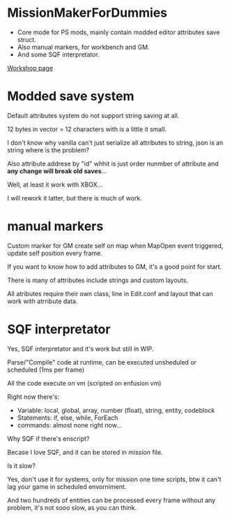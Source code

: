 # MissionMakerForDummies
- Core mode for PS mods, mainly contain modded editor attributes save struct.
- Also manual markers, for workbench and GM.
- And some SQF interpretator.

[Workshop page](https://reforger.armaplatform.com/workshop/5EE9238E61637E47-PSCore)

# Modded save system
Default attributes system do not support string saving at all.

12 bytes in vector = 12 characters with is a little it small.

I don't know why vanilla can't just serialize all attributes to string, json is an string where is the problem?

Also attribute addrese by "id" whhit is just order nunmber of attribute and **any change will break old saves**...

Well, at least it work with XBOX...

I will rework it latter, but there is much of work.

# manual markers
Custom marker for GM create self on map when MapOpen event triggered, update self position every frame.

If you want to know how to add attributes to GM, it's a good point for start.

There is many of attributes include strings and custom layouts.

All atributes require their own class, line in Edit.conf and layout that can work with atrribute data.

# SQF interpretator
Yes, SQF interpretator and it's work but still in WIP.

Parse/"Compile" code at runtime, can be executed unsheduled or scheduled (1ms per frame)

All the code execute on vm (scripted on enfusion vm)

Right now there's:

- Variable: local, global, array, number (float), string, entity, codeblock
- Statements: if, else, while, ForEach
- commands: almost none right now...

Why SQF if there's enscript? 

Becase I love SQF, and it can be stored in mission file.

Is it slow? 

Yes, don't use it for systems, only for mission one time scripts, btw it can't lag your game in scheduled envorniment.

And two hundreds of entities can be processed every frame without any problem, it's not sooo slow, as you can think.

